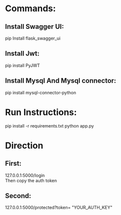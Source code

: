 <h1>Commands: </h1>
<h2><strong>Install Swagger UI:</strong></h2> pip Install flask_swagger_ui
<h2><strong>Install Jwt:</strong></h2>pip install PyJWT
<h2><strong>Install Mysql And Mysql connector:</strong></h2>pip install mysql-connector-python
<h1>Run Instructions:</h1>
pip install -r requirements.txt
python app.py

<h1>Direction</h1>
<h2> First:</h2> 127.0.0.1:5000/login <br>
Then copy the auth token <br>

<h2> Second:</h2>  127.0.0.1:5000/protected?token= "YOUR_AUTH_KEY"


